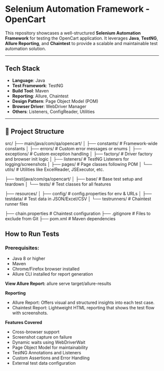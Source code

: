 # Selenium Automation Framework - OpenCart

This repository showcases a well-structured **Selenium Automation Framework** for testing the OpenCart application. It leverages **Java**, **TestNG**, **Allure Reporting**, and **Chaintest** to provide a scalable and maintainable test automation solution.

------------------

## Tech Stack

- **Language**: Java  
- **Test Framework**: TestNG  
- **Build Tool**: Maven  
- **Reporting**: Allure, Chaintest  
- **Design Pattern**: Page Object Model (POM)  
- **Browser Driver**: WebDriver Manager  
- **Others**: Listeners, ConfigReader, Utilities

---

## 📁 Project Structure

src/
├── main/java/com/qa/opencart/
│ ├── constants/ # Framework-wide constants
│ ├── errors/ # Custom error messages or enums
│ ├── exceptions/ # Custom exception handling
│ ├── factory/ # Driver factory and browser init logic
│ ├── listeners/ # TestNG Listeners for logging/screenshots
│ ├── pages/ # Page classes following POM
│ └── utils/ # Utilities like ExcelReader, JSExecutor, etc.

├── test/java/com/qa/opencart/
│ ├── base/ # Base test setup and teardown
│ └── tests/ # Test classes for all features

├── resources/
│ ├── config/ # config.properties for env & URLs
│ ├── testdata/ # Test data in JSON/Excel/CSV
│ └── testrunners/ # Chaintest runner files

├── chain.properties # Chaintest configuration
├── .gitignore # Files to exclude from Git
├── pom.xml # Maven dependencies

## How to Run Tests

### Prerequisites:
- Java 8 or higher
- Maven
- Chrome/Firefox browser installed
- Allure CLI installed for report generation

**View Allure Report:**
allure serve target/allure-results

**Reporting**
- Allure Report: Offers visual and structured insights into each test case.
- Chaintest Report: Lightweight HTML reporting that shows the test flow with screenshots.

**Features Covered**
- Cross-browser support 
- Screenshot capture on failure
- Dynamic waits using WebDriverWait
- Page Object Model for maintainability
- TestNG Annotations and Listeners
- Custom Assertions and Error Handling
- External test data configuration

  
